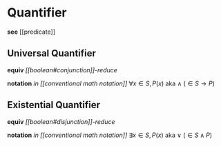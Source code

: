 # Quantifier

**see** [[predicate]]

## Universal Quantifier

**equiv** _[[boolean#conjunction]]-reduce_

**notation** _in [[conventional math notation]]_ $\forall x \in S, P(x)$ aka $\land\ (\in S \to P)$

## Existential Quantifier

**equiv** _[[boolean#disjunction]]-reduce_

**notation** _in [[conventional math notation]]_ $\exists x \in S, P(x)$ aka $\lor\ (\in S \land P)$
